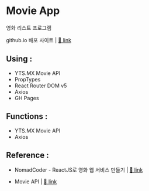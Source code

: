 # Movie App

영화 리스트 프로그램

github.io 배포 사이트 |
<a href="https://hdy86.github.io/react-movie-app2/" title="Movie List" target="_blank">🔗 link</a>

## Using :

- YTS.MX Movie API
- PropTypes
- React Router DOM v5
- Axios
- GH Pages

## Functions :

- YTS.MX Movie API
- Axios

## Reference :

- NomadCoder - ReactJS로 영화 웹 서비스 만들기 |
  <a href="https://nomadcoders.co/react-for-beginners/lobby" title="NomadCoder" target="_blank">🔗 link</a>

- Movie API |
  <a href="https://yts.mx/api" title="YTS.MX" target="_blank">🔗 link</a>
